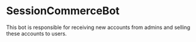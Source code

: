 # SessionCommerceBot
This bot is responsible for receiving new accounts from admins and selling these accounts to users.
